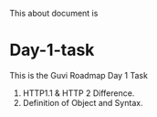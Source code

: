 This about document is
# Day-1-task
This is the Guvi Roadmap Day 1 Task
1. HTTP1.1 & HTTP 2 Difference.
2. Definition of Object and Syntax.
